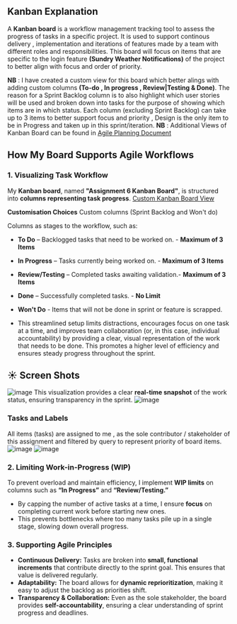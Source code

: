 ## Kanban Explanation

A **Kanban board** is a workflow management tracking tool to assess the progress of tasks in a specific project. It is used to 
support continous delivery , implementation and iterations of features made by a team with different roles and responsibilities.
This board will focus on items that are specific to the login feature **(Sundry Weather Notifications)** of the project to better align with focus and order of priority.

**NB** : I have created a custom view for this board which better alings with adding custom columns **(To-do , In progress , Review|Testing & Done)**. The reason for a Sprint Backlog column is to also highlight which user stories will be used and broken down into tasks for the purpose of showing which items are in which status. Each column (excluding Sprint Backlog) can take up to 3 items to better support focus and priority , Design is the only item to be in Progress and taken up in this sprint/iteration.
**NB** : Additional Views of Kanban Board can be found in [Agile Planning Document](https://github.com/mehluli-dlamini-219105359/sundry-weather-notifications/blob/main/agileplanning/AgilePlanningDocument.md)

## How My Board Supports Agile Workflows

### 1. Visualizing Task Workflow
My **Kanban board**, named **"Assignment 6 Kanban Board"**, is structured into **columns representing task progress**. [Custom Kanban Board View](https://github.com/users/mehluli-dlamini-219105359/projects/1/views/9)

**Customisation Choices** 
Custom columns (Sprint Backlog and Won't do)

Columns as stages to the workflow, such as:
- **To Do** – Backlogged tasks that need to be worked on. - **Maximum of 3 Items**
- **In Progress** – Tasks currently being worked on. - **Maximum of 3 Items**
- **Review/Testing** – Completed tasks awaiting validation.- **Maximum of 3 Items** 
- **Done** – Successfully completed tasks. - **No Limit**
- **Won't Do** - Items that will not be done in sprint or feature is scrapped.

- This streamlined setup limits distractions, encourages focus on one task at a time, and improves team collaboration (or, in this case, individual accountability) by providing a clear, visual representation of the work that needs to be done. This promotes a higher level of efficiency and ensures steady progress throughout the sprint.

## ☀️ Screen Shots 
![image](https://github.com/user-attachments/assets/ad234ecf-b84e-4073-98ce-7eaa440a747f)
This visualization provides a clear **real-time snapshot** of the work status, ensuring transparency in the sprint.
![image](https://github.com/user-attachments/assets/6a9327f5-2792-429f-b8f5-d4fe41596ede)

### Tasks and Labels
All items (tasks) are assigned to me , as the sole contributor / stakeholder of this assignment and filtered by query to represent priority of board items. 
![image](https://github.com/user-attachments/assets/6f0cc165-6a48-4fd9-b69b-43684c2fdfb6)
![image](https://github.com/user-attachments/assets/7c9f4ac7-4d05-407b-a73a-7d13dad57992)

### 2. Limiting Work-in-Progress (WIP)
To prevent overload and maintain efficiency, I implement **WIP limits** on columns such as **“In Progress”** and **“Review/Testing.”**
- By capping the number of active tasks at a time, I ensure **focus** on completing current work before starting new ones.
- This prevents bottlenecks where too many tasks pile up in a single stage, slowing down overall progress.

### 3. Supporting Agile Principles
- **Continuous Delivery:** Tasks are broken into **small, functional increments** that contribute directly to the sprint goal. This ensures that value is delivered regularly.
- **Adaptability:** The board allows for **dynamic reprioritization**, making it easy to adjust the backlog as priorities shift.
- **Transparency & Collaboration:** Even as the sole stakeholder, the board provides **self-accountability**, ensuring a clear understanding of sprint progress and deadlines.






